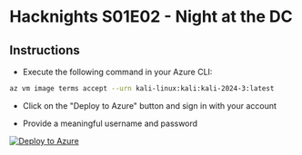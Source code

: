 # Hacknights S01E02 - Night at the DC

## Instructions

- Execute the following command in your Azure CLI: 
```bash
az vm image terms accept --urn kali-linux:kali:kali-2024-3:latest
```
- Click on the "Deploy to Azure" button and sign in with your account

- Provide a meaningful username and password

[![Deploy to Azure](https://aka.ms/deploytoazurebutton)](https://portal.azure.com/#create/Microsoft.Template/uri/https%3A%2F%2Fraw.githubusercontent.com%2Fdavidecaria%2Fcloud-hub%2Fmain%2Fazure-deployments%2Fhacknights-s01-e02%2Fazuredeploy.json)

